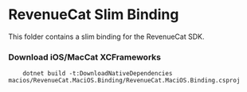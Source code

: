 # RevenueCat Slim Binding
This folder contains a slim binding for the RevenueCat SDK.

### Download iOS/MacCat XCFrameworks
```shell
    dotnet build -t:DownloadNativeDependencies macios/RevenueCat.MaciOS.Binding/RevenueCat.MaciOS.Binding.csproj
```
